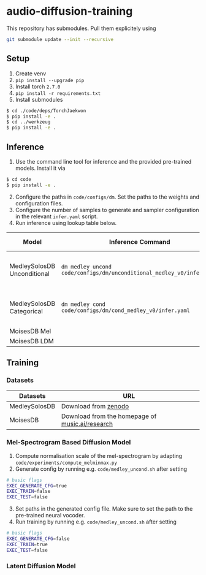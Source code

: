 # audio-diffusion-training

This repository has submodules. Pull them explicitely using
```sh
git submodule update --init --recursive
```

## Setup

1. Create venv
2. `pip install --upgrade pip`
3. Install torch `2.7.0`
4. `pip install -r requirements.txt`
5. Install submodules
```sh
$ cd ./code/deps/TorchJaekwon
$ pip install -e .
$ cd ../werkzeug
$ pip install -e .
```

## Inference

1. Use the command line tool for inference and the provided pre-trained models. Install it via 
```sh
$ cd code
$ pip install -e .
```
2. Configure the paths in `code/configs/dm`. Set the paths to the weights and configuration files.
3. Configure the number of samples to generate and sampler configuration in the relevant `infer.yaml` script.
3. Run inference using lookup table below.

|Model|Inference Command|Required Weight Files|
|-|-|-|
|MedleySolosDB Unconditional|`dm medley uncond code/configs/dm/unconditional_medley_v0/infer.yaml`|U-Net: `melddpm_v0.pth`, HifiGAN:`hifigan-ckpt(only generator)`|
|MedleySolosDB Categorical|`dm medley cond code/configs/dm/cond_medley_v0/infer.yaml`|U-Net: `medley_cond.pth`, HifiGAN:`hifigan-ckpt(only generator)`|
|MoisesDB Mel|||
|MoisesDB LDM|||


## Training

### Datasets

|Datasets|URL|
|-|-|
|MedleySolosDB|Download from [zenodo](https://zenodo.org/records/3464194)|
|MoisesDB|Download from the homepage of [music.ai/research](https://music.ai/research/)|

### Mel-Spectrogram Based Diffusion Model

1. Compute normalisation scale of the mel-spectrogram by adapting `code/experiments/compute_melminmax.py`
2. Generate config by running e.g. `code/medley_uncond.sh` after setting
```sh
# basic flags
EXEC_GENERATE_CFG=true
EXEC_TRAIN=false
EXEC_TEST=false
```
3. Set paths in the generated config file. Make sure to set the path to the pre-trained neural vocoder.
4. Run training by running e.g. `code/medley_uncond.sh` after setting
```sh
# basic flags
EXEC_GENERATE_CFG=false
EXEC_TRAIN=true
EXEC_TEST=false
```


### Latent Diffusion Model